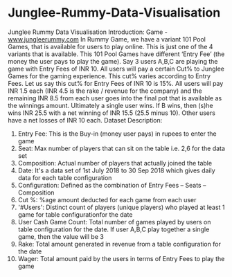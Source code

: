 # Junglee-Rummy-Data-Visualisation
Junglee Rummy Data Visualisation
Introduction:
Game - www.jungleerummy.com
In Rummy Game, we have a variant 101 Pool Games, that is available for users to play online.
This is just one of the 4 variants that is available. This 101 Pool Games have different ‘Entry Fee’ (the money
the user pays to play the game). Say 3 users A,B,C are playing the game with Entry Fees of INR 10. All
users will pay a certain Cut% to Junglee Games for the gaming experience.
This cut% varies according to Entry Fees. Let us say this cut% for Entry Fees of INR 10 is 15%.
All users will pay INR 1.5 each (INR 4.5 is the rake / revenue for the company) and the remaining INR 8.5
from each user goes into the final pot that is available as the winnings amount. Ultimately a single user wins.
If B wins, then (s)he wins INR 25.5 with a net winning of INR 15.5 (25.5 minus 10). Other users have a net
losses of INR 10 each.
Dataset Description:
1. Entry Fee: This is the Buy-in (money user pays) in rupees to enter the game
2. Seat: Max number of players that can sit on the table i.e. 2,6 for the data set
3. Composition: Actual number of players that actually joined the table
4. Date: It's a data set of 1st July 2018 to 30 Sep 2018 which gives daily data for each table
configuration
5. Configuration: Defined as the combination of Entry Fees – Seats – Composition
6. Cut %: %age amount deducted for each game from each user
7. '#Users': Distinct count of players (unique players) who played at least 1 game for table
configurationfor the date
8. User Cash Game Count: Total number of games played by users on table configuration for the date.
If user A,B,C play together a single game, then the value will be 3
9. Rake: Total amount generated in revenue from a table configuration for the date
10. Wager: Total amount paid by the users in terms of Entry Fees to play the game
